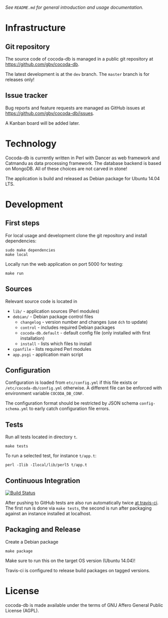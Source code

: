 *See `README.md` for general introduction and usage documentation.*

# Infrastructure

## Git repository

The source code of cocoda-db is managed in a public git repository at
<https://github.com/gbv/cocoda-db>.

The latest development is at the `dev` branch. The `master` branch is for
releases only!

## Issue tracker

Bug reports and feature requests are managed as GitHub issues at
<https://github.com/gbv/cocoda-db/issues>.

A Kanban board will be added later.

# Technology

Cocoda-db is currently written in Perl with Dancer as web framework and
Catmandu as data processing framework. The database backend is based on 
MongoDB. All of these choices are not carved in stone!

The application is build and released as Debian package for Ubuntu 14.04 LTS.

# Development

## First steps

For local usage and development clone the git repository and install
dependencies:

    sudo make dependencies
    make local

Locally run the web application on port 5000 for testing:

    make run

## Sources

Relevant source code is located in

* `lib/` - application sources (Perl modules)
* `debian/` - Debian package control files 
    * `changelog` - version number and changes 
      (use `dch` to update)
    * `control` - includes required Debian packages
    * `cocoda-db.default` - default config file 
      (only installed with first installation)
    * `install` - lists which files to install
* `cpanfile` - lists required Perl modules
* `app.psgi` - application main script

## Configuration

Configuration is loaded from `etc/config.yml` if this file exists or
`/etc/cocoda-db/config.yml` otherwise. A different file can be enforced with
environment variable `COCODA_DB_CONF`.

The configuration format should be restricted by JSON schema
`config-schema.yml` to early catch configuration file errors.

## Tests

Run all tests located in directory `t`. 

    make tests

To run a selected test, for instance `t/app.t`: 

    perl -Ilib -Ilocal/lib/perl5 t/app.t

## Continuous Integration

[![Build Status](https://travis-ci.org/gbv/cocoda.svg)](https://travis-ci.org/gbv/cocoda-db)

After pushing to GitHub tests are also run automatically twice 
[at travis-ci](https://travis-ci.org/gbv/cocoda-db). The first 
run is done via `make tests`, the second is run after packaging
against an instance installed at localhost.

## Packaging and Release

Create a Debian package

    make package

Make sure to run this on the target OS version (Ubuntu 14.04)!

Travis-ci is configured to release build packages on tagged 
versions.

# License

cocoda-db is made available under the terms of GNU Affero General Public
License (AGPL).

